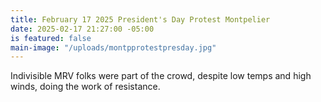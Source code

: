 ```yaml
---
title: February 17 2025 President's Day Protest Montpelier
date: 2025-02-17 21:27:00 -05:00
is featured: false
main-image: "/uploads/montpprotestpresday.jpg"
---
```


Indivisible MRV folks were part of the crowd, despite low temps and high winds, doing the work of resistance.